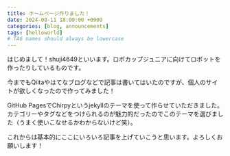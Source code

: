 ```yaml
---
title: ホームページ作りました！
date: 2024-08-11 18:00:00 +0900
categories: [blog, announcements]
tags: [helloworld]     
# TAG names should always be lowercase
---
```


はじめまして！shuji4649といいます。ロボカップジュニアに向けてロボットを作ったりしているものです。

今までもQiitaやはてなブログなどで記事は書いてはいたのですが、個人のサイトが欲しくなったので作ってみました！

GitHub PagesでChirpyというjekyllのテーマを使って作らせていただきました。カテゴリーやタグなどをつけられるのが魅力的だったのでこのテーマを選びました（うまく使いこなせるかわからないけど笑）。


これからは基本的にここにいろいろ記事を上げていこうと思います。よろしくお願いします！